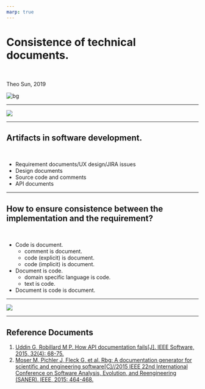 ```yaml
---
marp: true
---
```


# Consistence of technical documents.

<!-- _color: white -->

<br>

Theo Sun, 2019

![bg](https://res.cloudinary.com/digf90pwi/image/upload/c_scale,e_auto_color,q_61,w_1920/v1572416573/ben-den-engelsen-evMkggr1OMs-unsplash_bupxif.jpg)

---

![](https://res.cloudinary.com/digf90pwi/image/upload/v1572416132/2019-10-30_14-15-16_gyr06b.png)

---

## Artifacts in software development.

<br>

* Requirement documents/UX design/JIRA issues
* Design documents
* Source code and comments
* API documents

---

## How to ensure consistence between the implementation and the requirement?

<br>

* Code is document.
  * comment is document.
  * code (explicit) is document.
  * code (implicit) is document.
* Document is code.
  * domain specific language is code.
  * text is code.
* Document is code is document.

---

![](https://res.cloudinary.com/digf90pwi/image/upload/v1572417233/2019-10-30_14-33-39_jubwxs.png)

---

## Reference Documents

1. [Uddin G, Robillard M P. How API documentation fails[J]. IEEE Software, 2015, 32(4): 68-75.](https://www.cs.mcgill.ca/~martin/papers/ieeesw2015.pdf)
1. [Moser M, Pichler J, Fleck G, et al. Rbg: A documentation generator for scientific and engineering software[C]//2015 IEEE 22nd International Conference on Software Analysis, Evolution, and Reengineering (SANER). IEEE, 2015: 464-468.](http://citeseerx.ist.psu.edu/viewdoc/download?doi=10.1.1.941.8192&rep=rep1&type=pdf)
